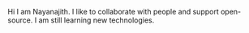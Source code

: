Hi I am Nayanajith. I like to collaborate with people and support open-source. I am still learning new technologies.

<!---
nayanajithbandaranayake/nayanajithbandaranayake is a ✨ special ✨ repository because its `README.md` (this file) appears on your GitHub profile.
You can click the Preview link to take a look at your changes.
--->
